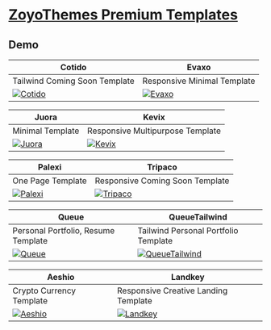 # [ZoyoThemes Premium Templates](https://zoyothemes.com)

## Demo
| Cotido                                                                                                                                                                               | Evaxo                                                                                                                                                                        |
|--------------------------------------------------------------------------------------------------------------------------------------------------------------------------------------|------------------------------------------------------------------------------------------------------------------------------------------------------------------------------|
| Tailwind Coming Soon Template                                                                                                                                                        | Responsive Minimal Template                                                                                                                                                  |
| [![Cotido](https://template.bikinwebskuy.com/ZY/zSupportImages/cotido.png)](https://template.bikinwebskuy.com/ZY/Cotido/HTML/dist) | [![Evaxo](https://template.bikinwebskuy.com/ZY/zSupportImages/evaxo.png)](https://template.bikinwebskuy.com/ZY/Evaxo/HTML) |

| Juora                                                                                                                                                                        | Kevix                                                                                                                                                                        |
|------------------------------------------------------------------------------------------------------------------------------------------------------------------------------|------------------------------------------------------------------------------------------------------------------------------------------------------------------------------|
| Minimal Template                                                                                                                                                             | Responsive Multipurpose Template                                                                                                                                             |
| [![Juora](https://template.bikinwebskuy.com/ZY/zSupportImages/juora.png)](https://template.bikinwebskuy.com/ZY/Juora/HTML) | [![Kevix](https://template.bikinwebskuy.com/ZY/zSupportImages/kevix.png)](https://template.bikinwebskuy.com/ZY/Kevix/HTML) |

| Palexi                                                                                                                                                                          | Tripaco                                                                                                                                                                            |
|---------------------------------------------------------------------------------------------------------------------------------------------------------------------------------|------------------------------------------------------------------------------------------------------------------------------------------------------------------------------------|
| One Page Template                                                                                                                                                               | Responsive Coming Soon Template                                                                                                                                                    |
| [![Palexi](https://template.bikinwebskuy.com/ZY/zSupportImages/palexi.png)](https://template.bikinwebskuy.com/ZY/Palexi/HTML) | [![Tripaco](https://template.bikinwebskuy.com/ZY/zSupportImages/tripaco.png)](https://template.bikinwebskuy.com/ZY/Tripaco/HTML) |

| Queue                                                                                                                                                                        | QueueTailwind                                                                                                                                                                                     |
|------------------------------------------------------------------------------------------------------------------------------------------------------------------------------|---------------------------------------------------------------------------------------------------------------------------------------------------------------------------------------------------|
| Personal Portfolio, Resume Template                                                                                                                                          | Tailwind Personal Portfolio Template                                                                                                                                                              |
| [![Queue](https://template.bikinwebskuy.com/ZY/zSupportImages/queue.png)](https://template.bikinwebskuy.com/ZY/Queue/HTML) | [![QueueTailwind](https://template.bikinwebskuy.com/ZY/zSupportImages/queue.png)](https://template.bikinwebskuy.com/ZY/QueueTailwind/HTML/dist) |

| Aeshio                                                                                                                                                                          | Landkey                                                                                                                                                                            |
|---------------------------------------------------------------------------------------------------------------------------------------------------------------------------------|------------------------------------------------------------------------------------------------------------------------------------------------------------------------------------|
| Crypto Currency Template                                                                                                                                                        | Responsive Creative Landing Template                                                                                                                                               |
| [![Aeshio](https://template.bikinwebskuy.com/ZY/zSupportImages/aeshio.png)](https://template.bikinwebskuy.com/ZY/Aeshio/HTML) | [![Landkey](https://template.bikinwebskuy.com/ZY/zSupportImages/landkey.png)](https://template.bikinwebskuy.com/ZY/Landkey/HTML) |